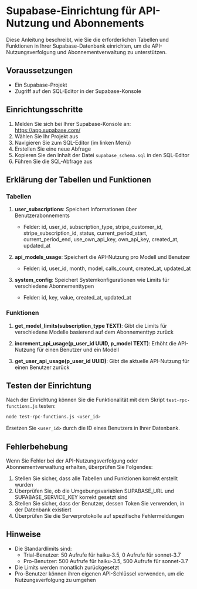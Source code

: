# Supabase-Einrichtung für API-Nutzung und Abonnements

Diese Anleitung beschreibt, wie Sie die erforderlichen Tabellen und Funktionen in Ihrer Supabase-Datenbank einrichten, um die API-Nutzungsverfolgung und Abonnementverwaltung zu unterstützen.

## Voraussetzungen

- Ein Supabase-Projekt
- Zugriff auf den SQL-Editor in der Supabase-Konsole

## Einrichtungsschritte

1. Melden Sie sich bei Ihrer Supabase-Konsole an: https://app.supabase.com/
2. Wählen Sie Ihr Projekt aus
3. Navigieren Sie zum SQL-Editor (im linken Menü)
4. Erstellen Sie eine neue Abfrage
5. Kopieren Sie den Inhalt der Datei `supabase_schema.sql` in den SQL-Editor
6. Führen Sie die SQL-Abfrage aus

## Erklärung der Tabellen und Funktionen

### Tabellen

1. **user_subscriptions**: Speichert Informationen über Benutzerabonnements
   - Felder: id, user_id, subscription_type, stripe_customer_id, stripe_subscription_id, status, current_period_start, current_period_end, use_own_api_key, own_api_key, created_at, updated_at

2. **api_models_usage**: Speichert die API-Nutzung pro Modell und Benutzer
   - Felder: id, user_id, month, model, calls_count, created_at, updated_at

3. **system_config**: Speichert Systemkonfigurationen wie Limits für verschiedene Abonnementtypen
   - Felder: id, key, value, created_at, updated_at

### Funktionen

1. **get_model_limits(subscription_type TEXT)**: Gibt die Limits für verschiedene Modelle basierend auf dem Abonnementtyp zurück

2. **increment_api_usage(p_user_id UUID, p_model TEXT)**: Erhöht die API-Nutzung für einen Benutzer und ein Modell

3. **get_user_api_usage(p_user_id UUID)**: Gibt die aktuelle API-Nutzung für einen Benutzer zurück

## Testen der Einrichtung

Nach der Einrichtung können Sie die Funktionalität mit dem Skript `test-rpc-functions.js` testen:

```bash
node test-rpc-functions.js <user_id>
```

Ersetzen Sie `<user_id>` durch die ID eines Benutzers in Ihrer Datenbank.

## Fehlerbehebung

Wenn Sie Fehler bei der API-Nutzungsverfolgung oder Abonnementverwaltung erhalten, überprüfen Sie Folgendes:

1. Stellen Sie sicher, dass alle Tabellen und Funktionen korrekt erstellt wurden
2. Überprüfen Sie, ob die Umgebungsvariablen SUPABASE_URL und SUPABASE_SERVICE_KEY korrekt gesetzt sind
3. Stellen Sie sicher, dass der Benutzer, dessen Token Sie verwenden, in der Datenbank existiert
4. Überprüfen Sie die Serverprotokolle auf spezifische Fehlermeldungen

## Hinweise

- Die Standardlimits sind:
  - Trial-Benutzer: 50 Aufrufe für haiku-3.5, 0 Aufrufe für sonnet-3.7
  - Pro-Benutzer: 500 Aufrufe für haiku-3.5, 500 Aufrufe für sonnet-3.7
- Die Limits werden monatlich zurückgesetzt
- Pro-Benutzer können ihren eigenen API-Schlüssel verwenden, um die Nutzungsverfolgung zu umgehen
